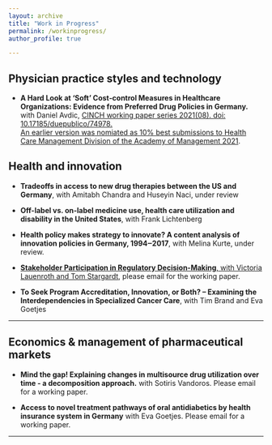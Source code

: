 ```yaml
---
layout: archive
title: "Work in Progress"
permalink: /workinprogress/
author_profile: true

---
```


## Physician practice styles and technology

- **A Hard Look at ‘Soft’ Cost‐control Measures in Healthcare Organizations: Evidence from Preferred Drug Policies in Germany.** with Daniel Avdic, [CINCH working paper series 2021(08). doi: 10.17185/duepublico/74978.](https://duepublico2.uni-due.dereceive/duepublico_mods_00074978)  
  [An earlier version was nomiated as 10% best submissions to Health Care Management Division of the Academy of Management 2021](https://ideas.repec.org/p/ajt/wcinch/74978.html).
  

## Health and innovation

- **Tradeoffs in access to new drug therapies between the US and Germany**, with Amitabh Chandra and Huseyin Naci, under review

- **Off-label vs. on-label medicine use, health care utilization and disability in the United States**, with Frank Lichtenberg

- **Health policy makes strategy to innovate? A content analysis of innovation policies in Germany, 1994‒2017**, with Melina Kurte, under review.  

- [**Stakeholder Participation in Regulatory Decision-Making**, with Victoria Lauenroth and Tom Stargardt](https://journals.aom.org/doi/10.5465/AMBPP.2018.11748abstract), please email for the working paper.

- **To Seek Program Accreditation, Innovation, or Both? – Examining the Interdependencies in Specialized Cancer Care**, with Tim Brand and Eva Goetjes


- - -


## Economics & management of pharmaceutical markets


- **Mind the gap! Explaining changes in multisource drug utilization over time - a decomposition approach.** with Sotiris Vandoros. Please email for a working paper.

- **Access to novel treatment pathways of oral antidiabetics by health insurance system in Germany** with Eva Goetjes. Please email for a working paper.

- - -



